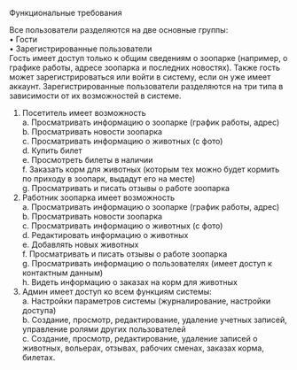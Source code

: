 Функциональные требования

Все пользователи разделяются на две основные группы:  
•	Гости  
•	Зарегистрированные пользователи  
Гость имеет доступ только к общим сведениям о зоопарке (например, о графике работы, адресе зоопарка и последних новостях). Также гость может зарегистрироваться или войти в систему, если он уже имеет аккаунт.
Зарегистрированные пользователи разделяются на три типа в зависимости от их возможностей в системе.  
1.	Посетитель имеет возможность  
  a.	Просматривать информацию о зоопарке (график работы, адрес)  
  b.	Просматривать новости зоопарка  
  c.	Просматривать информацию о животных (с фото)  
  d.	Купить билет  
  e.	Просмотреть билеты в наличии  
  f.	Заказать корм для животных (которым тех можно будет кормить по приходу в зоопарк, выдадут его на месте)  
  g.	Просматривать и писать отзывы о работе зоопарка  
2.	Работник зоопарка имеет возможность  
  a.	Просматривать информацию о зоопарке (график работы, адрес)  
  b.	Просматривать новости зоопарка  
  c.	Просматривать информацию о животных (с фото)  
  d.	Редактировать информацию о животных  
  e.	Добавлять новых животных  
  f.	Просматривать и писать отзывы о работе зоопарка  
  g.	Просматривать информацию о пользователях (имеет доступ к контактным данным)  
  h.	Видеть информацию о заказах на корм для животных  
3.	Админ имеет доступ ко всем функциям системы:  
  a.	Настройки параметров системы (журналирование, настройки доступа)  
  b.  Создание, просмотр, редактирование, удаление учетных записей, управление ролями других пользователей  
  c.  Создание, просмотр, редактирование, удаление записей о животных, вольерах, отзывах, рабочих сменах, заказах корма, билетах.  
